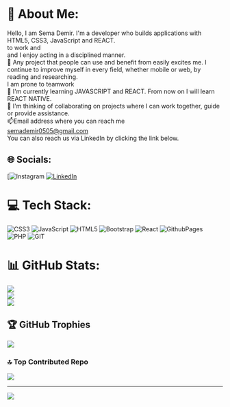 # 💫 About Me:
Hello, I am Sema Demir. I'm a developer who builds applications with HTML5, CSS3, JavaScript and REACT.<br>to work and<br>and I enjoy acting in a disciplined manner.<br>👀 Any project that people can use and benefit from easily excites me. I continue to improve myself in every field, whether mobile or web, by reading and researching.<br>I am prone to teamwork<br>🌱 I'm currently learning JAVASCRIPT and REACT. From now on I will learn REACT NATIVE.<br>💞️ I'm thinking of collaborating on projects where I can work together, guide or provide assistance.<br>📫Email address where you can reach me<br>semademir0505@gmail.com<br>You can also reach us via LinkedIn by clicking the link below.<br>


## 🌐 Socials:
[![Instagram](https://instagram.com/semaozdemirdemir?igshid=NzZlODBkYWE4Ng==) [![LinkedIn](https://img.shields.io/badge/LinkedIn-%230077B5.svg?logo=linkedin&logoColor=white)](https://linkedin.com/in/www.linkedin.com/in/sema-demir-6267ab291) 

# 💻 Tech Stack:
![CSS3](https://img.shields.io/badge/css3-%231572B6.svg?style=for-the-badge&logo=css3&logoColor=white) ![JavaScript](https://img.shields.io/badge/javascript-%23323330.svg?style=for-the-badge&logo=javascript&logoColor=%23F7DF1E) ![HTML5](https://img.shields.io/badge/html5-%23E34F26.svg?style=for-the-badge&logo=html5&logoColor=white) ![Bootstrap](https://img.shields.io/badge/bootstrap-%238511FA.svg?style=for-the-badge&logo=bootstrap&logoColor=white) ![React](https://img.shields.io/badge/react-%2320232a.svg?style=for-the-badge&logo=react&logoColor=%2361DAFB) ![GithubPages](https://img.shields.io/badge/github%20pages-121013?style=for-the-badge&logo=github&logoColor=white) ![PHP](https://img.shields.io/badge/php-%23777BB4.svg?style=for-the-badge&logo=php&logoColor=white) ![GIT](https://img.shields.io/badge/Git-fc6d26?style=for-the-badge&logo=git&logoColor=white)
# 📊 GitHub Stats:
![](https://github-readme-stats.vercel.app/api?username=sema-demir&theme=dark&hide_border=false&include_all_commits=true&count_private=true)<br/>
![](https://github-readme-streak-stats.herokuapp.com/?user=sema-demir&theme=dark&hide_border=false)<br/>
![](https://github-readme-stats.vercel.app/api/top-langs/?username=sema-demir&theme=dark&hide_border=false&include_all_commits=true&count_private=true&layout=compact)

## 🏆 GitHub Trophies
![](https://github-profile-trophy.vercel.app/?username=sema-demir&theme=radical&no-frame=false&no-bg=false&margin-w=4)

### 🔝 Top Contributed Repo
![](https://github-contributor-stats.vercel.app/api?username=sema-demir&limit=5&theme=oldie&combine_all_yearly_contributions=true)

---
[![](https://visitcount.itsvg.in/api?id=sema-demir&icon=3&color=0)](https://visitcount.itsvg.in)

<!-- Proudly created with GPRM ( https://gprm.itsvg.in ) -->
